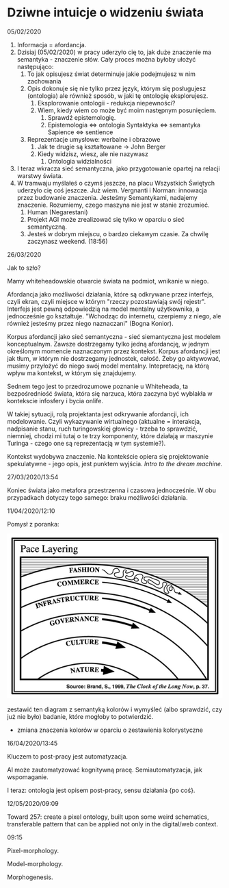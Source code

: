 # Dziwne intuicje o widzeniu świata

05/02/2020

1. Informacja = afordancja.
2. Dzisiaj \(05/02/2020\) w pracy uderzyło cię to, jak duże znaczenie ma semantyka - znaczenie słów. Cały proces można byłoby ułożyć następująco:
   1. To jak opisujesz świat determinuje jakie podejmujesz w nim zachowania
   2. Opis dokonuje się nie tylko przez język, którym się posługujesz \(ontologia\) ale również sposób, w jaki tę ontologię eksplorujesz.
      1. Eksplorowanie ontologii - redukcja niepewności?
      2. Wiem, kiedy wiem co może być moim następnym posunięciem.
         1. Sprawdź epistemologię.
         2. Epistemologia &lt;=&gt; ontologia Syntaktyka &lt;=&gt; semantyka Sapience &lt;=&gt; sentience
   3. Reprezentacje umysłowe: werbalne i obrazowe
      1. Jak te drugie są kształtowane -&gt; John Berger
      2. Kiedy widzisz, wiesz, ale nie nazywasz
         1. Ontologia widzialności
3. I teraz wkracza sieć semantyczna, jako przygotowanie opartej na relacji warstwy świata.
4. W tramwaju myślałeś o czymś jeszcze, na placu Wszystkich Świętych uderzyło cię coś jeszcze. Już wiem. Vergnanti i Norman: innowacja przez budowanie znaczenia. Jesteśmy Semantykami, nadajemy znaczenie. Rozumiemy, czego maszyna nie jest w stanie zrozumieć.
   1. Human \(Negarestani\)
   2. Projekt AGI może zrealizować się tylko w oparciu o sieć semantyczną.
   3. Jesteś w dobrym miejscu, o bardzo ciekawym czasie. Za chwilę zaczynasz weekend. \(18:56\)

26/03/2020

Jak to szło?

Mamy whiteheadowskie otwarcie świata na podmiot, wnikanie w niego.

Afordancja jako możliwości działania, które są odkrywane przez interfejs, czyli ekran, czyli miejsce w którym "rzeczy pozostawiają swój rejestr". Interfejs jest pewną odpowiedzią na model mentalny użytkownika, a jednocześnie go kształtuje. "Wchodząc do internetu, czerpiemy z niego, ale również jesteśmy przez niego naznaczani" \(Bogna Konior\). 

Korpus afordancji jako sieć semantyczna - sieć siemantyczna jest modelem konceptualnym. Zawsze dostrzegamy tylko jedną afordancję, w jednym określonym momencie naznaczonym przez kontekst. Korpus afordancji jest jak tłum, w którym nie dostrzegamy jednostek, całość. Żeby go aktywować, musimy przyłożyć do niego swój model mentalny. Intepretację, na którą wpływ ma kontekst, w którym się znajdujemy.

Sednem tego jest to przedrozumowe poznanie u Whiteheada, ta bezpośredniość świata, która się narzuca, która zaczyna być wyblakła w kontekscie infosfery i bycia onlife.

W takiej sytuacji, rolą projektanta jest odkrywanie afordancji, ich modelowanie.  Czyli wykazywanie wirtualnego \(aktualne = interakcja, nadpisanie stanu, ruch turingowskiej głowicy - trzeba to sprawdzić, niemniej, chodzi mi tutaj o te trzy komponenty, które działają w maszynie Turinga - czego one są reprezentacją w tym systemie?\).

Kontekst wydobywa znaczenie. Na kontekście opiera się projektowanie spekulatywne - jego opis, jest punktem wyjścia. _Intro to the dream machine_.



27/03/2020/13:54

Koniec świata jako metafora przestrzenna i czasowa jednocześnie. W obu przypadkach dotyczy tego samego: braku możliwości działania.



11/04/2020/12:10

Pomysł z poranka:

![](../.gitbook/assets/large_550efed0ba71148ee9c7fc94e0a3301f.jpg)

zestawić ten diagram z semantyką kolorów i wymyśleć \(albo sprawdzić, czy już nie było\) badanie, które mogłoby to potwierdzić.

+ zmiana znaczenia kolorów w oparciu o zestawienia kolorystyczne

16/04/2020/13:45

Kluczem to post-pracy jest automatyzacja. 

AI może zautomatyzować kognitywną pracę. Semiautomatyzacja, jak wspomaganie.

I teraz: ontologia jest opisem post-pracy, sensu działania {po coś}.

12/05/2020/09:09

Toward 257: create a pixel ontology, built upon some weird schematics, transferable pattern that can be applied not only in the digital/web context. 

09:15

Pixel-morphology.

Model-morphology.

Morphogenesis.



